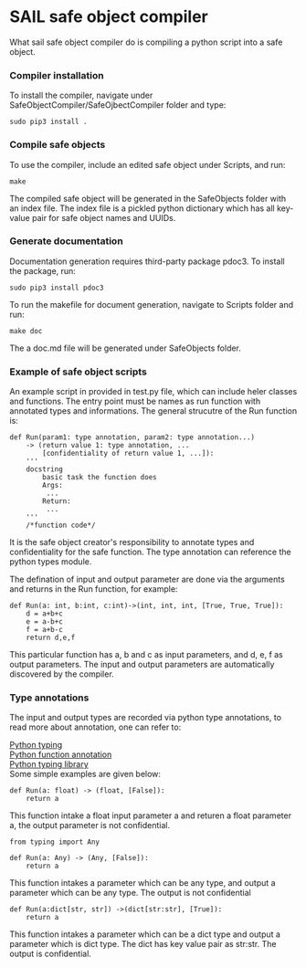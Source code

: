 # SAIL safe object compiler

What sail safe object compiler do is compiling a python script into a safe object. 

### Compiler installation

To install the compiler, navigate under SafeObjectCompiler/SafeOjbectCompiler folder and type:
```
sudo pip3 install .
```

### Compile safe objects

To use the compiler, include an edited safe object under Scripts, and run:
```
make
```
The compiled safe object will be generated in the SafeObjects folder with an index file. The index file is a pickled python dictionary which has all key-value pair for safe object names and UUIDs.

### Generate documentation

Documentation generation requires third-party package pdoc3. To install the package, run:
```
sudo pip3 install pdoc3
```
To run the makefile for document generation, navigate to Scripts folder and run:
```
make doc
```
The a doc.md file will be generated under SafeObjects folder.

### Example of safe object scripts
An example script in provided in test.py file, which can include heler classes and functions. The entry point must be names as run function with annotated types and informations. The general strucutre of the Run function is:
```
def Run(param1: type annotation, param2: type annotation...) 
    -> (return value 1: type annotation, ... 
        [confidentiality of return value 1, ...]):
    '''
    docstring
        basic task the function does
        Args:
         ...
        Return:
         ...
    '''
    /*function code*/
```
It is the safe object creator's responsibility to annotate types and confidentiality for the safe function. The type annotation can reference the python types module.

The defination of input and output parameter are done via the arguments and returns in the Run function, for example:
```
def Run(a: int, b:int, c:int)->(int, int, int, [True, True, True]):
    d = a+b+c
    e = a-b+c
    f = a+b-c
    return d,e,f
```
This particular function has a, b and c as input parameters, and d, e, f as output parameters. The input and output parameters are automatically discovered by the compiler.

### Type annotations
The input and output types are recorded via python type annotations, to read more about annotation, one can refer to:

[Python typing](https://docs.python.org/3/library/typing.html)  
[Python function annotation](https://www.python.org/dev/peps/pep-3107/)  
[Python typing library](https://docs.python.org/3/library/typing.html)  
Some simple examples are given below:
```
def Run(a: float) -> (float, [False]):
    return a
```
This function intake a float input parameter a and returen a float parameter a, the output parameter is not confidential.

```
from typing import Any

def Run(a: Any) -> (Any, [False]):
    return a
```
This function intakes a parameter which can be any type, and output a parameter which can be any type. The output is not confidential

```
def Run(a:dict[str, str]) ->(dict[str:str], [True]):
    return a
```
This function intakes a parameter which can be a dict type and output a parameter which is dict type. The dict has key value pair as str:str. The output is confidential.
